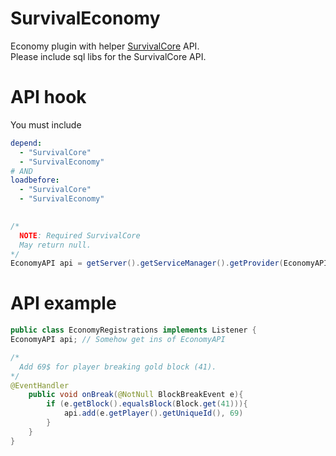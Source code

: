 # SurvivalEconomy
Economy plugin with helper [SurvivalCore](https://github.com/NazarbekAld/SurvivalCore) API.
<br />
Please include sql libs for the SurvivalCore API.

# API hook

You must include
```yaml
depend:
  - "SurvivalCore"
  - "SurvivalEconomy"
# AND
loadbefore: 
  - "SurvivalCore"
  - "SurvivalEconomy"
 
```

```java
/*
  NOTE: Required SurvivalCore
  May return null.
*/
EconomyAPI api = getServer().getServiceManager().getProvider(EconomyAPI.class).getProvider();
```

# API example

```java
public class EconomyRegistrations implements Listener {
EconomyAPI api; // Somehow get ins of EconomyAPI

/*
  Add 69$ for player breaking gold block (41).
*/
@EventHandler
    public void onBreak(@NotNull BlockBreakEvent e){
        if (e.getBlock().equalsBlock(Block.get(41))){
            api.add(e.getPlayer().getUniqueId(), 69)
        }
    }
}
```
